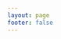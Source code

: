 ```yaml
---
layout: page
footer: false
---
```


<script setup>
import {
  VPTeamPage,
  VPTeamPageTitle,
  VPTeamMembers,
VPTeamPageSection
} from 'vitepress/theme';

const members = [
  {
    avatar: 'IMG_2235.jpg',
    name: 'God wei',
    title: 'All I need is you!',
    desc: 'developer'
  },
];

const version = '0.0.1';
</script>

<VPTeamPage>
  <VPTeamPageTitle>
    <template #title>
      JavaScript Guide 
    </template>
    <template #lead>
      <br>
      version: {{version}}
     </template>
  </VPTeamPageTitle>
  <VPTeamMembers :members="members"
  />
</VPTeamPage>
